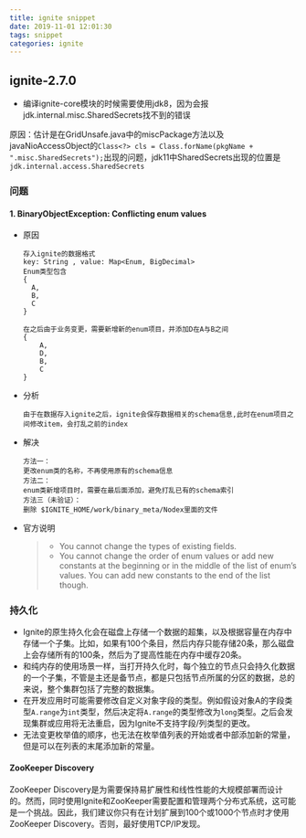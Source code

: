 ```yaml
---
title: ignite snippet
date: 2019-11-01 12:01:30
tags: snippet
categories: ignite
---
```


## ignite-2.7.0

-  编译ignite-core模块的时候需要使用jdk8，因为会报jdk.internal.misc.SharedSecrets找不到的错误

  原因：估计是在GridUnsafe.java中的miscPackage方法以及javaNioAccessObject的`Class<?> cls = Class.forName(pkgName + ".misc.SharedSecrets");`出现的问题，jdk11中SharedSecrets出现的位置是`jdk.internal.access.SharedSecrets`



### 问题

#### 1. BinaryObjectException: Conflicting enum values

- 原因

  ```
  存入ignite的数据格式
  key: String , value: Map<Enum, BigDecimal>
  Enum类型包含
  {
    A,
    B,
    C
  }
  
  在之后由于业务变更，需要新增新的enum项目，并添加D在A与B之间
  {
      A,
      D,
      B,
      C
  }
  ```

- 分析

  ```
  由于在数据存入ignite之后，ignite会保存数据相关的schema信息,此时在enum项目之间修改item，会打乱之前的index
  ```

- 解决 

  ```
  方法一：
  更改enum类的名称，不再使用原有的schema信息
  方法二：
  enum类新增项目时，需要在最后面添加，避免打乱已有的schema索引
  方法三（未验证）：
  删除 $IGNITE_HOME/work/binary_meta/Nodex里面的文件
  ```

- 官方说明

  > - You cannot change the types of existing fields.
  > - You cannot change the order of enum values or add new constants at the beginning or in the middle of the list of enum’s values. You can add new constants to the end of the list though.





### 持久化

- Ignite的原生持久化会在磁盘上存储一个数据的超集，以及根据容量在内存中存储一个子集。比如，如果有100个条目，然后内存只能存储20条，那么磁盘上会存储所有的100条，然后为了提高性能在内存中缓存20条。
- 和纯内存的使用场景一样，当打开持久化时，每个独立的节点只会持久化数据的一个子集，不管是主还是备节点，都是只包括节点所属的分区的数据，总的来说，整个集群包括了完整的数据集。
- 在开发应用时可能需要修改自定义对象字段的类型。例如假设对象A的字段类型`A.range`为`int`类型，然后决定将`A.range`的类型修改为`long`类型。之后会发现集群或应用将无法重启，因为Ignite不支持字段/列类型的更改。
- 无法变更枚举值的顺序，也无法在枚举值列表的开始或者中部添加新的常量，但是可以在列表的末尾添加新的常量。



#### ZooKeeper Discovery

ZooKeeper Discovery是为需要保持易扩展性和线性性能的大规模部署而设计的。然而，同时使用Ignite和ZooKeeper需要配置和管理两个分布式系统，这可能是一个挑战。因此，我们建议你只有在计划扩展到100个或1000个节点时才使用ZooKeeper Discovery。否则，最好使用TCP/IP发现。